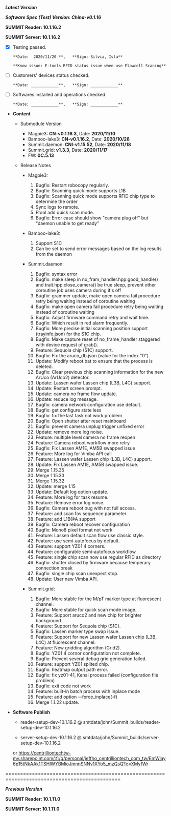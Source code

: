 



***Latest Version***

***Software Spec (Test) Version: China-v0.1.16***

**SUMMIT Reader: 10.1.16.2**

**SUMMIT Server: 10.1.16.2**

* [x] Testing passed.

      **Date:  2020/11/20 **,   **Sign: Silvia, Isla**

      **Know issue: E-tools RFID status issue when use Flowcell Scaning**

* [ ] Customers' devices status checked.

      **Date: ____________**,   **Sign: ____________**

* [ ] Softwares installed and operations checked.

      **Date: ____________**,   **Sign: ____________**

*  **Content**  
    *  Submodule Version  
        *  Magpie3: **CN-v0.1.16.3**,          Date: **2020/11/10**  
        *  Bamboo-lake3: **CN-v0.1.16.2**,          Date: **2020/10/28**  
        *  Summit.daemon: **CNI-v1.15.52**,          Date: **2020/11/18**  
        *  Summit.grid: **v1.3.3**,          Date: **2020/11/17**  
        *  FW: **0C.5.13**

    *  Release Notes  
        *  Magpie3:  
            1. Bugfix: Restart robocopy regularly.  
            2. Bugfix: Scanning quick mode supports L1B  
            3. Bugfix: Scanning quick mode supports RFID chip type to determine the order  
            4. Sync logs to remote.  
            5. Etool add quick scan mode.  
            6. Bugfix: Error case should show "camera plug off" but "daemon unable to get ready"
  
        *  Bamboo-lake3:  
            1. Support S1C  
            2. Can be set to send error messages based on the log results from the daemon
  
        *  Summit.daemon:  
            1. Bugfix: syntax error  
            2. Bugfix: make sleep in no_fram_handler.hpp:good_handle() and trait.hpp:close_camera() be true sleep, prevent other coroutine job uses camera during it's off  
            3. Bugfix: grammer update, make open camera fail procedure retry being waiting instead of coroutine waiting  
            4. Bugfix: make open camera fail procedure retry being waiting instead of coroutine waiting  
            5. Bugfix: Adjust firmware command retry and wait time.  
            6. Bugfix: Which result in red alarm frequently.  
            7. Bugfix: More precise initial scanning position support (trayinfo.json) for the S1C chip.  
            8. Bugfix: Make capture reset of no_frame_handler staggered with device request of grab().  
            9. Feature: Sequoia chip (S1C) support.  
            10. Bugfix: Fix the aruco_db.json (value for the index "0").  
            11. Update: Modify reboot.bat to ensure that the process is deleted.  
            12. Bugfix: Clear previous chip scanning information for the new ArUco (ArUco2) detector.  
            13. Update: Lassen wafer Lassen chip (L3B, L4C) support.  
            14. Update: Restart screen prompt.  
            15. Update: camera no frame flow update.  
            16. Update: reduce log message.  
            17. Bugfix: camera network configuration use default.  
            18. Bugfix: get configure state less  
            19. Bugfix: fix the last task not work problem  
            20. Bugfix: Open shutter after reset mainboard  
            21. Bugfix: prevent camera unplug trigger unfixed error  
            22. Update: remove more log noise.  
            23. Feature: multiple level camera no frame reopen  
            24. Feature: Camera reboot workflow more retry  
            25. Bugfix: Fix Lassen AM1E, AM5B swapped issue  
            26. Feature: More log for Vimba API call  
            27. Feature: Lassen wafer Lassen chip (L3B, L4C) support.  
            28. Update: Fix Lassen AM1E, AM5B swapped issue.  
            29. Merge 1.15.35  
            30. Merge 1.15.33  
            31. Merge 1.15.32  
            32. Update: merge 1.15  
            33. Update: Default log option update.  
            34. Feature: More log for task resume.  
            35. Feature: Remove error log noise.  
            36. Bugfix: Camera reboot bug with not full access.  
            37. Feature: add scan fov sequence parameter  
            38. Feature: add L1B@A support  
            39. Bugfix: Camera reboot recover configuration  
            40. Bugfix: Mono8 pixel format not work  
            41. Feature: Lassen default scan flow use classic style.  
            42. Feature: use semi-autofocus by default.  
            43. Feature: support YZ01 4 corners.  
            44. Feature: configurable semi-autofocus workflow  
            45. Feature: single chip scan now use regular RFID as directory  
            46. Bugfix: shutter closed by firmware because temperary connection break  
            47. Bugfix: single chip scan unexpect stop.  
            48. Update: User new Vimba API.
  
        *  Summit.grid:  
            1. Bugfix: More stable for the M/pT marker type at fluorescent channel.  
            2. Bugfix: More stable for quick scan mode image.  
            3. Feature: Support aruco2 and new chip for brighter background  
            4. Feature: Support for Sequoia chip (S1C).  
            5. Bugfix: Lassen marker type swap issue.  
            6. Feature: Support for new Lassen wafer Lassen chip (L3B, L4C) at fluorescent channel.  
            7. Feature: New gridding algorithm (Grid2).  
            8. Bugfix: YZ01 4 cornor configuration not complete.  
            9. Bugfix: Prevent several debug grid generation failed.  
            10. Feature: support YZ01 splited chip.  
            11. Bugfix: heatmap output path error.  
            12. Bugfix: fix yz01-41, Kenai process failed (configuration file problem)  
            13. Bugfix: exit code not work  
            14. Feature: built-in batch process with inplace mode  
            15. Feature: add option --force_inplace(-f)  
            16. Merge 1.1.22 update.
  
* **Software Publish** 

    * reader-setup-dev-10.1.16.2 @ smtdata/john/Summit_builds/reader-setup-dev-10.1.16.2

    * server-setup-dev-10.1.16.2 @ smtdata/john/Summit_builds/server-setup-dev-10.1.16.2

    or https://centrilliontechtw-my.sharepoint.com/:f:/g/personal/jeffho_centrilliontech_com_tw/EmWiay6p15tNkAAk1TSHlWYBMioJmnnSNNv1XYo5_mzQsQ?e=XMyfWr

=============================================================================================

***Previous Version***

**SUMMIT Reader: 10.1.11.0**

**SUMMIT Server: 10.1.11.0**
